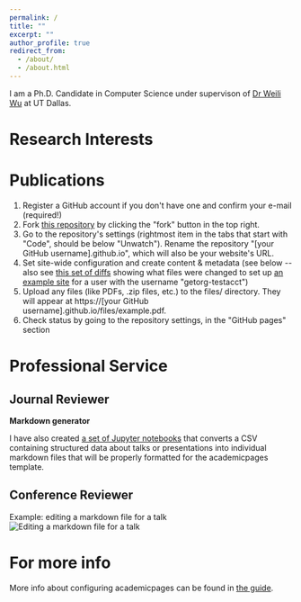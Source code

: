 ```yaml
---
permalink: /
title: ""
excerpt: ""
author_profile: true
redirect_from: 
  - /about/
  - /about.html
---
```


I am a Ph.D. Candidate in Computer Science under supervison of [Dr Weili Wu](https://personal.utdallas.edu/~weiliwu/) at UT Dallas.

Research Interests
======


Publications
======
1. Register a GitHub account if you don't have one and confirm your e-mail (required!)
1. Fork [this repository](https://github.com/academicpages/academicpages.github.io) by clicking the "fork" button in the top right. 
1. Go to the repository's settings (rightmost item in the tabs that start with "Code", should be below "Unwatch"). Rename the repository "[your GitHub username].github.io", which will also be your website's URL.
1. Set site-wide configuration and create content & metadata (see below -- also see [this set of diffs](http://archive.is/3TPas) showing what files were changed to set up [an example site](https://getorg-testacct.github.io) for a user with the username "getorg-testacct")
1. Upload any files (like PDFs, .zip files, etc.) to the files/ directory. They will appear at https://[your GitHub username].github.io/files/example.pdf.  
1. Check status by going to the repository settings, in the "GitHub pages" section


Professional Service
======

Journal Reviewer
------


**Markdown generator**

I have also created [a set of Jupyter notebooks](https://github.com/academicpages/academicpages.github.io/tree/master/markdown_generator
) that converts a CSV containing structured data about talks or presentations into individual markdown files that will be properly formatted for the academicpages template.

Conference Reviewer
------

Example: editing a markdown file for a talk
![Editing a markdown file for a talk](/images/editing-talk.png)


For more info
======
More info about configuring academicpages can be found in [the guide](https://academicpages.github.io/markdown/).
